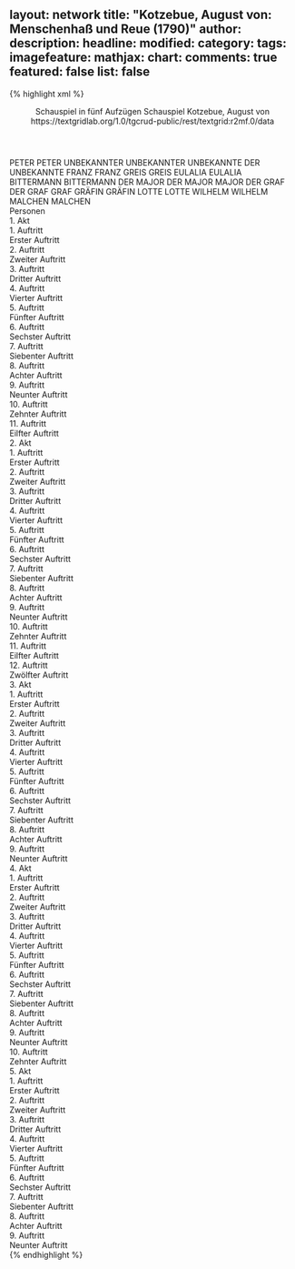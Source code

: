 layout: network
title: "Kotzebue, August von: Menschenhaß und Reue (1790)"
author:
description:
headline:
modified:
category:
tags:
imagefeature:
mathjax:
chart:
comments: true
featured: false
list: false
---
{% highlight xml %}
<?xml-model href="https://raw.githubusercontent.com/DLiNa/project/master/rules/lina.rnc"?><?xml-model href="https://raw.githubusercontent.com/DLiNa/project/master/rules/lina.sch"?>
<play xmlns="http://lina.digital">
  <header>
    <title>Menschenhaß und Reue</title>
    <subtitle>Schauspiel in fünf Aufzügen</subtitle>
    <genretitle>Schauspiel</genretitle>
    <author>Kotzebue, August von</author>
    <date type="print" when="1790"/>
    <date type="premiere"/>
    <date type="written"/>
    <source>https://textgridlab.org/1.0/tgcrud-public/rest/textgrid:r2mf.0/data</source>
  </header>
  <personae>
    <character>
      <name>PETER</name>
      <alias xml:id="peter">
        <name>PETER</name>
      </alias>
    </character>
    <character>
      <name>UNBEKANNTER</name>
      <alias xml:id="unbekannter">
        <name>UNBEKANNTER</name>
      </alias>
      <alias xml:id="unbekannte">
        <name>UNBEKANNTE</name>
      </alias>
      <alias xml:id="der_unbekannte">
        <name>DER UNBEKANNTE</name>
      </alias>
    </character>
    <character>
      <name>FRANZ</name>
      <alias xml:id="franz">
        <name>FRANZ</name>
      </alias>
    </character>
    <character>
      <name>GREIS</name>
      <alias xml:id="greis">
        <name>GREIS</name>
      </alias>
    </character>
    <character>
      <name>EULALIA</name>
      <alias xml:id="eulalia">
        <name>EULALIA</name>
      </alias>
    </character>
    <character>
      <name>BITTERMANN</name>
      <alias xml:id="bittermann">
        <name>BITTERMANN</name>
      </alias>
    </character>
    <character>
      <name>DER MAJOR</name>
      <alias xml:id="der_major">
        <name>DER MAJOR</name>
      </alias>
      <alias xml:id="major">
        <name>MAJOR</name>
      </alias>
    </character>
    <character>
      <name>DER GRAF</name>
      <alias xml:id="der_graf">
        <name>DER GRAF</name>
      </alias>
      <alias xml:id="graf">
        <name>GRAF</name>
      </alias>
    </character>
    <character>
      <name>GRÄFIN</name>
      <alias xml:id="gräfin">
        <name>GRÄFIN</name>
      </alias>
    </character>
    <character>
      <name>LOTTE</name>
      <alias xml:id="lotte">
        <name>LOTTE</name>
      </alias>
    </character>
    <character>
      <name>WILHELM</name>
      <alias xml:id="wilhelm">
        <name>WILHELM</name>
      </alias>
    </character>
    <character>
      <name>MALCHEN</name>
      <alias xml:id="malchen">
        <name>MALCHEN</name>
      </alias>
    </character>
  </personae>
  <text>
    <div>
      <head>Personen</head>
    </div>
    <div>
      <head>1. Akt</head>
      <div>
        <head>1. Auftritt</head>
        <div>
          <head>Erster Auftritt</head>
          <sp who="#peter">
            <amount n="1" unit="speech_acts"/>
            <amount n="282" unit="words"/>
            <amount n="1523" unit="chars"/>
          </sp>
        </div>
      </div>
      <div>
        <head>2. Auftritt</head>
        <div>
          <head>Zweiter Auftritt</head>
          <sp who="#unbekannter">
            <amount n="31" unit="speech_acts"/>
            <amount n="116" unit="words"/>
            <amount n="31" unit="lines"/>
            <amount n="591" unit="chars"/>
          </sp>
          <sp who="#franz">
            <amount n="31" unit="speech_acts"/>
            <amount n="130" unit="words"/>
            <amount n="31" unit="lines"/>
            <amount n="670" unit="chars"/>
          </sp>
        </div>
      </div>
      <div>
        <head>3. Auftritt</head>
        <div>
          <head>Dritter Auftritt</head>
          <sp who="#franz">
            <amount n="1" unit="speech_acts"/>
            <amount n="79" unit="words"/>
            <amount n="424" unit="chars"/>
          </sp>
        </div>
      </div>
      <div>
        <head>4. Auftritt</head>
        <div>
          <head>Vierter Auftritt</head>
          <sp who="#peter">
            <amount n="17" unit="speech_acts"/>
            <amount n="428" unit="words"/>
            <amount n="7" unit="lines"/>
            <amount n="2332" unit="chars"/>
          </sp>
          <sp who="#unbekannter">
            <amount n="7" unit="speech_acts"/>
            <amount n="51" unit="words"/>
            <amount n="5" unit="lines"/>
            <amount n="267" unit="chars"/>
          </sp>
          <sp who="#franz">
            <amount n="20" unit="speech_acts"/>
            <amount n="132" unit="words"/>
            <amount n="20" unit="lines"/>
            <amount n="677" unit="chars"/>
          </sp>
        </div>
      </div>
      <div>
        <head>5. Auftritt</head>
        <div>
          <head>Fünfter Auftritt</head>
          <sp who="#franz">
            <amount n="16" unit="speech_acts"/>
            <amount n="276" unit="words"/>
            <amount n="12" unit="lines"/>
            <amount n="1533" unit="chars"/>
          </sp>
          <sp who="#unbekannter">
            <amount n="15" unit="speech_acts"/>
            <amount n="179" unit="words"/>
            <amount n="11" unit="lines"/>
            <amount n="980" unit="chars"/>
          </sp>
        </div>
      </div>
      <div>
        <head>6. Auftritt</head>
        <div>
          <head>Sechster Auftritt</head>
          <sp who="#greis">
            <amount n="12" unit="speech_acts"/>
            <amount n="607" unit="words"/>
            <amount n="1" unit="lines"/>
            <amount n="3244" unit="chars"/>
          </sp>
          <sp who="#franz">
            <amount n="12" unit="speech_acts"/>
            <amount n="149" unit="words"/>
            <amount n="11" unit="lines"/>
            <amount n="752" unit="chars"/>
          </sp>
          <sp who="#unbekannter">
            <amount n="7" unit="speech_acts"/>
            <amount n="48" unit="words"/>
            <amount n="7" unit="lines"/>
            <amount n="259" unit="chars"/>
          </sp>
        </div>
      </div>
      <div>
        <head>7. Auftritt</head>
        <div>
          <head>Siebenter Auftritt</head>
          <sp who="#greis">
            <amount n="4" unit="speech_acts"/>
            <amount n="210" unit="words"/>
            <amount n="2" unit="lines"/>
            <amount n="1159" unit="chars"/>
          </sp>
          <sp who="#franz">
            <amount n="4" unit="speech_acts"/>
            <amount n="54" unit="words"/>
            <amount n="2" unit="lines"/>
            <amount n="298" unit="chars"/>
          </sp>
        </div>
      </div>
      <div>
        <head>8. Auftritt</head>
        <div>
          <head>Achter Auftritt</head>
          <sp who="#eulalia">
            <amount n="1" unit="speech_acts"/>
            <amount n="384" unit="words"/>
            <amount n="2103" unit="chars"/>
          </sp>
        </div>
      </div>
      <div>
        <head>9. Auftritt</head>
        <div>
          <head>Neunter Auftritt</head>
          <sp who="#peter">
            <amount n="9" unit="speech_acts"/>
            <amount n="161" unit="words"/>
            <amount n="5" unit="lines"/>
            <amount n="876" unit="chars"/>
          </sp>
          <sp who="#eulalia">
            <amount n="8" unit="speech_acts"/>
            <amount n="115" unit="words"/>
            <amount n="6" unit="lines"/>
            <amount n="631" unit="chars"/>
          </sp>
        </div>
      </div>
      <div>
        <head>10. Auftritt</head>
        <div>
          <head>Zehnter Auftritt</head>
          <sp who="#bittermann">
            <amount n="21" unit="speech_acts"/>
            <amount n="631" unit="words"/>
            <amount n="10" unit="lines"/>
            <amount n="3423" unit="chars"/>
          </sp>
          <sp who="#eulalia">
            <amount n="19" unit="speech_acts"/>
            <amount n="296" unit="words"/>
            <amount n="14" unit="lines"/>
            <amount n="1686" unit="chars"/>
          </sp>
          <sp who="#peter">
            <amount n="3" unit="speech_acts"/>
            <amount n="31" unit="words"/>
            <amount n="3" unit="lines"/>
            <amount n="162" unit="chars"/>
          </sp>
        </div>
      </div>
      <div>
        <head>11. Auftritt</head>
        <div>
          <head>Eilfter Auftritt</head>
          <sp who="#bittermann">
            <amount n="1" unit="speech_acts"/>
            <amount n="167" unit="words"/>
            <amount n="850" unit="chars"/>
          </sp>
        </div>
      </div>
    </div>
    <div>
      <head>2. Akt</head>
      <div>
        <head>1. Auftritt</head>
        <div>
          <head>Erster Auftritt</head>
          <sp who="#bittermann">
            <amount n="14" unit="speech_acts"/>
            <amount n="282" unit="words"/>
            <amount n="7" unit="lines"/>
            <amount n="1743" unit="chars"/>
          </sp>
          <sp who="#peter">
            <amount n="9" unit="speech_acts"/>
            <amount n="26" unit="words"/>
            <amount n="8" unit="lines"/>
            <amount n="150" unit="chars"/>
          </sp>
          <sp who="#der_major">
            <amount n="10" unit="speech_acts"/>
            <amount n="347" unit="words"/>
            <amount n="3" unit="lines"/>
            <amount n="1954" unit="chars"/>
          </sp>
        </div>
      </div>
      <div>
        <head>2. Auftritt</head>
        <div>
          <head>Zweiter Auftritt</head>
          <sp who="#der_major">
            <amount n="16" unit="speech_acts"/>
            <amount n="311" unit="words"/>
            <amount n="10" unit="lines"/>
            <amount n="1784" unit="chars"/>
          </sp>
          <sp who="#eulalia">
            <amount n="15" unit="speech_acts"/>
            <amount n="662" unit="words"/>
            <amount n="8" unit="lines"/>
            <amount n="3790" unit="chars"/>
          </sp>
        </div>
      </div>
      <div>
        <head>3. Auftritt</head>
        <div>
          <head>Dritter Auftritt</head>
          <sp who="#peter">
            <amount n="2" unit="speech_acts"/>
            <amount n="37" unit="words"/>
            <amount n="1" unit="lines"/>
            <amount n="183" unit="chars"/>
          </sp>
          <sp who="#eulalia">
            <amount n="4" unit="speech_acts"/>
            <amount n="20" unit="words"/>
            <amount n="4" unit="lines"/>
            <amount n="118" unit="chars"/>
          </sp>
          <sp who="#greis">
            <amount n="5" unit="speech_acts"/>
            <amount n="330" unit="words"/>
            <amount n="3" unit="lines"/>
            <amount n="1839" unit="chars"/>
          </sp>
          <sp who="#der_major">
            <amount n="2" unit="speech_acts"/>
            <amount n="43" unit="words"/>
            <amount n="1" unit="lines"/>
            <amount n="261" unit="chars"/>
          </sp>
        </div>
      </div>
      <div>
        <head>4. Auftritt</head>
        <div>
          <head>Vierter Auftritt</head>
          <sp who="#eulalia">
            <amount n="12" unit="speech_acts"/>
            <amount n="180" unit="words"/>
            <amount n="8" unit="lines"/>
            <amount n="1081" unit="chars"/>
          </sp>
          <sp who="#der_major">
            <amount n="11" unit="speech_acts"/>
            <amount n="159" unit="words"/>
            <amount n="8" unit="lines"/>
            <amount n="925" unit="chars"/>
          </sp>
        </div>
      </div>
      <div>
        <head>5. Auftritt</head>
        <div>
          <head>Fünfter Auftritt</head>
          <sp who="#der_graf">
            <amount n="4" unit="speech_acts"/>
            <amount n="87" unit="words"/>
            <amount n="2" unit="lines"/>
            <amount n="478" unit="chars"/>
          </sp>
          <sp who="#eulalia">
            <amount n="2" unit="speech_acts"/>
            <amount n="11" unit="words"/>
            <amount n="2" unit="lines"/>
            <amount n="50" unit="chars"/>
          </sp>
          <sp who="#gräfin">
            <amount n="6" unit="speech_acts"/>
            <amount n="113" unit="words"/>
            <amount n="5" unit="lines"/>
            <amount n="643" unit="chars"/>
          </sp>
          <sp who="#der_major">
            <amount n="3" unit="speech_acts"/>
            <amount n="30" unit="words"/>
            <amount n="3" unit="lines"/>
            <amount n="169" unit="chars"/>
          </sp>
          <sp who="#bittermann">
            <amount n="1" unit="speech_acts"/>
            <amount n="10" unit="words"/>
            <amount n="1" unit="lines"/>
            <amount n="47" unit="chars"/>
          </sp>
          <sp who="#major">
            <amount n="5" unit="speech_acts"/>
            <amount n="45" unit="words"/>
            <amount n="4" unit="lines"/>
            <amount n="246" unit="chars"/>
          </sp>
          <sp who="#graf">
            <amount n="2" unit="speech_acts"/>
            <amount n="20" unit="words"/>
            <amount n="2" unit="lines"/>
            <amount n="112" unit="chars"/>
          </sp>
        </div>
      </div>
      <div>
        <head>6. Auftritt</head>
        <div>
          <head>Sechster Auftritt</head>
          <sp who="#graf">
            <amount n="10" unit="speech_acts"/>
            <amount n="103" unit="words"/>
            <amount n="9" unit="lines"/>
            <amount n="533" unit="chars"/>
          </sp>
          <sp who="#bittermann">
            <amount n="10" unit="speech_acts"/>
            <amount n="233" unit="words"/>
            <amount n="6" unit="lines"/>
            <amount n="1352" unit="chars"/>
          </sp>
          <sp who="#peter">
            <amount n="2" unit="speech_acts"/>
            <amount n="8" unit="words"/>
            <amount n="2" unit="lines"/>
            <amount n="48" unit="chars"/>
          </sp>
        </div>
      </div>
      <div>
        <head>7. Auftritt</head>
        <div>
          <head>Siebenter Auftritt</head>
          <sp who="#eulalia">
            <amount n="1" unit="speech_acts"/>
            <amount n="221" unit="words"/>
            <amount n="1205" unit="chars"/>
          </sp>
        </div>
      </div>
      <div>
        <head>8. Auftritt</head>
        <div>
          <head>Achter Auftritt</head>
          <sp who="#lotte">
            <amount n="7" unit="speech_acts"/>
            <amount n="203" unit="words"/>
            <amount n="3" unit="lines"/>
            <amount n="1122" unit="chars"/>
          </sp>
          <sp who="#eulalia">
            <amount n="6" unit="speech_acts"/>
            <amount n="54" unit="words"/>
            <amount n="6" unit="lines"/>
            <amount n="289" unit="chars"/>
          </sp>
        </div>
      </div>
      <div>
        <head>9. Auftritt</head>
        <div>
          <head>Neunter Auftritt</head>
          <sp who="#peter">
            <amount n="6" unit="speech_acts"/>
            <amount n="43" unit="words"/>
            <amount n="5" unit="lines"/>
            <amount n="250" unit="chars"/>
          </sp>
          <sp who="#eulalia">
            <amount n="4" unit="speech_acts"/>
            <amount n="21" unit="words"/>
            <amount n="4" unit="lines"/>
            <amount n="103" unit="chars"/>
          </sp>
          <sp who="#eulalia #lotte">
            <amount n="1" unit="speech_acts"/>
            <amount n="2" unit="words"/>
            <amount n="1" unit="lines"/>
            <amount n="9" unit="chars"/>
          </sp>
        </div>
      </div>
      <div>
        <head>10. Auftritt</head>
        <div>
          <head>Zehnter Auftritt</head>
          <sp who="#gräfin">
            <amount n="5" unit="speech_acts"/>
            <amount n="17" unit="words"/>
            <amount n="5" unit="lines"/>
            <amount n="104" unit="chars"/>
          </sp>
          <sp who="#major">
            <amount n="4" unit="speech_acts"/>
            <amount n="16" unit="words"/>
            <amount n="4" unit="lines"/>
            <amount n="78" unit="chars"/>
          </sp>
          <sp who="#eulalia">
            <amount n="11" unit="speech_acts"/>
            <amount n="129" unit="words"/>
            <amount n="8" unit="lines"/>
            <amount n="690" unit="chars"/>
          </sp>
          <sp who="#peter">
            <amount n="14" unit="speech_acts"/>
            <amount n="247" unit="words"/>
            <amount n="10" unit="lines"/>
            <amount n="1293" unit="chars"/>
          </sp>
        </div>
      </div>
      <div>
        <head>11. Auftritt</head>
        <div>
          <head>Eilfter Auftritt</head>
          <sp who="#gräfin">
            <amount n="5" unit="speech_acts"/>
            <amount n="46" unit="words"/>
            <amount n="4" unit="lines"/>
            <amount n="282" unit="chars"/>
          </sp>
          <sp who="#graf">
            <amount n="6" unit="speech_acts"/>
            <amount n="153" unit="words"/>
            <amount n="3" unit="lines"/>
            <amount n="809" unit="chars"/>
          </sp>
          <sp who="#eulalia">
            <amount n="2" unit="speech_acts"/>
            <amount n="76" unit="words"/>
            <amount n="1" unit="lines"/>
            <amount n="419" unit="chars"/>
          </sp>
          <sp who="#bittermann">
            <amount n="1" unit="speech_acts"/>
            <amount n="7" unit="words"/>
            <amount n="1" unit="lines"/>
            <amount n="54" unit="chars"/>
          </sp>
        </div>
      </div>
      <div>
        <head>12. Auftritt</head>
        <div>
          <head>Zwölfter Auftritt</head>
          <sp who="#lotte">
            <amount n="8" unit="speech_acts"/>
            <amount n="70" unit="words"/>
            <amount n="8" unit="lines"/>
            <amount n="387" unit="chars"/>
          </sp>
          <sp who="#bittermann">
            <amount n="5" unit="speech_acts"/>
            <amount n="198" unit="words"/>
            <amount n="1" unit="lines"/>
            <amount n="1105" unit="chars"/>
          </sp>
          <sp who="#peter">
            <amount n="3" unit="speech_acts"/>
            <amount n="55" unit="words"/>
            <amount n="2" unit="lines"/>
            <amount n="289" unit="chars"/>
          </sp>
        </div>
      </div>
    </div>
    <div>
      <head>3. Akt</head>
      <div>
        <head>1. Auftritt</head>
        <div>
          <head>Erster Auftritt</head>
          <sp who="#franz">
            <amount n="17" unit="speech_acts"/>
            <amount n="180" unit="words"/>
            <amount n="15" unit="lines"/>
            <amount n="974" unit="chars"/>
          </sp>
          <sp who="#unbekannter">
            <amount n="16" unit="speech_acts"/>
            <amount n="65" unit="words"/>
            <amount n="15" unit="lines"/>
            <amount n="360" unit="chars"/>
          </sp>
        </div>
      </div>
      <div>
        <head>2. Auftritt</head>
        <div>
          <head>Zweiter Auftritt</head>
          <sp who="#lotte">
            <amount n="24" unit="speech_acts"/>
            <amount n="487" unit="words"/>
            <amount n="16" unit="lines"/>
            <amount n="2696" unit="chars"/>
          </sp>
          <sp who="#unbekannter">
            <amount n="6" unit="speech_acts"/>
            <amount n="10" unit="words"/>
            <amount n="4" unit="lines"/>
            <amount n="55" unit="chars"/>
          </sp>
          <sp who="#franz">
            <amount n="18" unit="speech_acts"/>
            <amount n="105" unit="words"/>
            <amount n="15" unit="lines"/>
            <amount n="549" unit="chars"/>
          </sp>
        </div>
      </div>
      <div>
        <head>3. Auftritt</head>
        <div>
          <head>Dritter Auftritt</head>
          <sp who="#unbekannter">
            <amount n="18" unit="speech_acts"/>
            <amount n="206" unit="words"/>
            <amount n="13" unit="lines"/>
            <amount n="1126" unit="chars"/>
          </sp>
          <sp who="#franz">
            <amount n="18" unit="speech_acts"/>
            <amount n="330" unit="words"/>
            <amount n="12" unit="lines"/>
            <amount n="1931" unit="chars"/>
          </sp>
        </div>
      </div>
      <div>
        <head>4. Auftritt</head>
        <div>
          <head>Vierter Auftritt</head>
          <sp who="#gräfin">
            <amount n="11" unit="speech_acts"/>
            <amount n="92" unit="words"/>
            <amount n="11" unit="lines"/>
            <amount n="481" unit="chars"/>
          </sp>
          <sp who="#major">
            <amount n="4" unit="speech_acts"/>
            <amount n="48" unit="words"/>
            <amount n="3" unit="lines"/>
            <amount n="290" unit="chars"/>
          </sp>
          <sp who="#franz">
            <amount n="14" unit="speech_acts"/>
            <amount n="109" unit="words"/>
            <amount n="12" unit="lines"/>
            <amount n="618" unit="chars"/>
          </sp>
        </div>
      </div>
      <div>
        <head>5. Auftritt</head>
        <div>
          <head>Fünfter Auftritt</head>
          <sp who="#gräfin">
            <amount n="18" unit="speech_acts"/>
            <amount n="631" unit="words"/>
            <amount n="12" unit="lines"/>
            <amount n="3569" unit="chars"/>
          </sp>
          <sp who="#major">
            <amount n="17" unit="speech_acts"/>
            <amount n="547" unit="words"/>
            <amount n="9" unit="lines"/>
            <amount n="3085" unit="chars"/>
          </sp>
        </div>
      </div>
      <div>
        <head>6. Auftritt</head>
        <div>
          <head>Sechster Auftritt</head>
          <sp who="#graf">
            <amount n="9" unit="speech_acts"/>
            <amount n="308" unit="words"/>
            <amount n="3" unit="lines"/>
            <amount n="1685" unit="chars"/>
          </sp>
          <sp who="#eulalia">
            <amount n="2" unit="speech_acts"/>
            <amount n="47" unit="words"/>
            <amount n="257" unit="chars"/>
          </sp>
          <sp who="#gräfin">
            <amount n="2" unit="speech_acts"/>
            <amount n="16" unit="words"/>
            <amount n="2" unit="lines"/>
            <amount n="87" unit="chars"/>
          </sp>
          <sp who="#major">
            <amount n="2" unit="speech_acts"/>
            <amount n="18" unit="words"/>
            <amount n="2" unit="lines"/>
            <amount n="98" unit="chars"/>
          </sp>
          <sp who="#peter">
            <amount n="3" unit="speech_acts"/>
            <amount n="15" unit="words"/>
            <amount n="3" unit="lines"/>
            <amount n="67" unit="chars"/>
          </sp>
        </div>
      </div>
      <div>
        <head>7. Auftritt</head>
        <div>
          <head>Siebenter Auftritt</head>
          <sp who="#gräfin">
            <amount n="36" unit="speech_acts"/>
            <amount n="746" unit="words"/>
            <amount n="25" unit="lines"/>
            <amount n="4202" unit="chars"/>
          </sp>
          <sp who="#eulalia">
            <amount n="35" unit="speech_acts"/>
            <amount n="781" unit="words"/>
            <amount n="22" unit="lines"/>
            <amount n="4139" unit="chars"/>
          </sp>
        </div>
      </div>
      <div>
        <head>8. Auftritt</head>
        <div>
          <head>Achter Auftritt</head>
          <sp who="#graf">
            <amount n="9" unit="speech_acts"/>
            <amount n="170" unit="words"/>
            <amount n="5" unit="lines"/>
            <amount n="921" unit="chars"/>
          </sp>
          <sp who="#gräfin">
            <amount n="3" unit="speech_acts"/>
            <amount n="18" unit="words"/>
            <amount n="3" unit="lines"/>
            <amount n="93" unit="chars"/>
          </sp>
          <sp who="#peter">
            <amount n="4" unit="speech_acts"/>
            <amount n="32" unit="words"/>
            <amount n="4" unit="lines"/>
            <amount n="171" unit="chars"/>
          </sp>
          <sp who="#major">
            <amount n="1" unit="speech_acts"/>
            <amount n="8" unit="words"/>
            <amount n="1" unit="lines"/>
            <amount n="54" unit="chars"/>
          </sp>
        </div>
      </div>
      <div>
        <head>9. Auftritt</head>
        <div>
          <head>Neunter Auftritt</head>
          <sp who="#peter">
            <amount n="1" unit="speech_acts"/>
            <amount n="83" unit="words"/>
            <amount n="480" unit="chars"/>
          </sp>
        </div>
      </div>
    </div>
    <div>
      <head>4. Akt</head>
      <div>
        <head>1. Auftritt</head>
        <div>
          <head>Erster Auftritt</head>
          <sp who="#franz">
            <amount n="8" unit="speech_acts"/>
            <amount n="186" unit="words"/>
            <amount n="6" unit="lines"/>
            <amount n="1093" unit="chars"/>
          </sp>
          <sp who="#major">
            <amount n="8" unit="speech_acts"/>
            <amount n="174" unit="words"/>
            <amount n="6" unit="lines"/>
            <amount n="964" unit="chars"/>
          </sp>
        </div>
      </div>
      <div>
        <head>2. Auftritt</head>
        <div>
          <head>Zweiter Auftritt</head>
          <sp who="#unbekannter">
            <amount n="34" unit="speech_acts"/>
            <amount n="1257" unit="words"/>
            <amount n="24" unit="lines"/>
            <amount n="7032" unit="chars"/>
          </sp>
          <sp who="#major">
            <amount n="34" unit="speech_acts"/>
            <amount n="1020" unit="words"/>
            <amount n="17" unit="lines"/>
            <amount n="5883" unit="chars"/>
          </sp>
        </div>
      </div>
      <div>
        <head>3. Auftritt</head>
        <div>
          <head>Dritter Auftritt</head>
          <sp who="#unbekannter">
            <amount n="11" unit="speech_acts"/>
            <amount n="220" unit="words"/>
            <amount n="9" unit="lines"/>
            <amount n="1266" unit="chars"/>
          </sp>
          <sp who="#franz">
            <amount n="10" unit="speech_acts"/>
            <amount n="67" unit="words"/>
            <amount n="9" unit="lines"/>
            <amount n="367" unit="chars"/>
          </sp>
        </div>
      </div>
      <div>
        <head>4. Auftritt</head>
        <div>
          <head>Vierter Auftritt</head>
          <sp who="#unbekannter">
            <amount n="1" unit="speech_acts"/>
            <amount n="131" unit="words"/>
            <amount n="763" unit="chars"/>
          </sp>
        </div>
      </div>
      <div>
        <head>5. Auftritt</head>
        <div>
          <head>Fünfter Auftritt</head>
          <sp who="#lotte">
            <amount n="1" unit="speech_acts"/>
            <amount n="103" unit="words"/>
            <amount n="546" unit="chars"/>
          </sp>
        </div>
      </div>
      <div>
        <head>6. Auftritt</head>
        <div>
          <head>Sechster Auftritt</head>
          <sp who="#bittermann">
            <amount n="11" unit="speech_acts"/>
            <amount n="132" unit="words"/>
            <amount n="8" unit="lines"/>
            <amount n="763" unit="chars"/>
          </sp>
          <sp who="#lotte">
            <amount n="10" unit="speech_acts"/>
            <amount n="306" unit="words"/>
            <amount n="1" unit="lines"/>
            <amount n="1693" unit="chars"/>
          </sp>
        </div>
      </div>
      <div>
        <head>7. Auftritt</head>
        <div>
          <head>Siebenter Auftritt</head>
          <sp who="#major">
            <amount n="15" unit="speech_acts"/>
            <amount n="177" unit="words"/>
            <amount n="11" unit="lines"/>
            <amount n="980" unit="chars"/>
          </sp>
          <sp who="#bittermann">
            <amount n="13" unit="speech_acts"/>
            <amount n="538" unit="words"/>
            <amount n="3" unit="lines"/>
            <amount n="3145" unit="chars"/>
          </sp>
          <sp who="#lotte">
            <amount n="1" unit="speech_acts"/>
          </sp>
        </div>
      </div>
      <div>
        <head>8. Auftritt</head>
        <div>
          <head>Achter Auftritt</head>
          <sp who="#gräfin">
            <amount n="12" unit="speech_acts"/>
            <amount n="103" unit="words"/>
            <amount n="10" unit="lines"/>
            <amount n="580" unit="chars"/>
          </sp>
          <sp who="#major">
            <amount n="12" unit="speech_acts"/>
            <amount n="103" unit="words"/>
            <amount n="11" unit="lines"/>
            <amount n="607" unit="chars"/>
          </sp>
        </div>
      </div>
      <div>
        <head>9. Auftritt</head>
        <div>
          <head>Neunter Auftritt</head>
          <sp who="#graf">
            <amount n="9" unit="speech_acts"/>
            <amount n="189" unit="words"/>
            <amount n="6" unit="lines"/>
            <amount n="1119" unit="chars"/>
          </sp>
          <sp who="#gräfin">
            <amount n="5" unit="speech_acts"/>
            <amount n="62" unit="words"/>
            <amount n="3" unit="lines"/>
            <amount n="373" unit="chars"/>
          </sp>
          <sp who="#major">
            <amount n="2" unit="speech_acts"/>
            <amount n="19" unit="words"/>
            <amount n="2" unit="lines"/>
            <amount n="121" unit="chars"/>
          </sp>
          <sp who="#eulalia">
            <amount n="1" unit="speech_acts"/>
            <amount n="39" unit="words"/>
            <amount n="230" unit="chars"/>
          </sp>
          <sp who="#bittermann">
            <amount n="1" unit="speech_acts"/>
            <amount n="8" unit="words"/>
            <amount n="1" unit="lines"/>
            <amount n="48" unit="chars"/>
          </sp>
        </div>
      </div>
      <div>
        <head>10. Auftritt</head>
        <div>
          <head>Zehnter Auftritt</head>
        </div>
      </div>
    </div>
    <div>
      <head>5. Akt</head>
      <div>
        <head>1. Auftritt</head>
        <div>
          <head>Erster Auftritt</head>
          <sp who="#der_graf">
            <amount n="1" unit="speech_acts"/>
            <amount n="116" unit="words"/>
            <amount n="678" unit="chars"/>
          </sp>
        </div>
      </div>
      <div>
        <head>2. Auftritt</head>
        <div>
          <head>Zweiter Auftritt</head>
          <sp who="#bittermann">
            <amount n="9" unit="speech_acts"/>
            <amount n="400" unit="words"/>
            <amount n="3" unit="lines"/>
            <amount n="2353" unit="chars"/>
          </sp>
          <sp who="#graf">
            <amount n="8" unit="speech_acts"/>
            <amount n="154" unit="words"/>
            <amount n="6" unit="lines"/>
            <amount n="876" unit="chars"/>
          </sp>
        </div>
      </div>
      <div>
        <head>3. Auftritt</head>
        <div>
          <head>Dritter Auftritt</head>
          <sp who="#graf">
            <amount n="9" unit="speech_acts"/>
            <amount n="181" unit="words"/>
            <amount n="5" unit="lines"/>
            <amount n="970" unit="chars"/>
          </sp>
          <sp who="#major">
            <amount n="9" unit="speech_acts"/>
            <amount n="164" unit="words"/>
            <amount n="7" unit="lines"/>
            <amount n="937" unit="chars"/>
          </sp>
          <sp who="#bittermann">
            <amount n="1" unit="speech_acts"/>
            <amount n="10" unit="words"/>
            <amount n="1" unit="lines"/>
            <amount n="52" unit="chars"/>
          </sp>
        </div>
      </div>
      <div>
        <head>4. Auftritt</head>
        <div>
          <head>Vierter Auftritt</head>
          <sp who="#gräfin">
            <amount n="6" unit="speech_acts"/>
            <amount n="83" unit="words"/>
            <amount n="4" unit="lines"/>
            <amount n="479" unit="chars"/>
          </sp>
          <sp who="#eulalia">
            <amount n="11" unit="speech_acts"/>
            <amount n="367" unit="words"/>
            <amount n="5" unit="lines"/>
            <amount n="2083" unit="chars"/>
          </sp>
          <sp who="#major">
            <amount n="7" unit="speech_acts"/>
            <amount n="248" unit="words"/>
            <amount n="3" unit="lines"/>
            <amount n="1425" unit="chars"/>
          </sp>
        </div>
      </div>
      <div>
        <head>5. Auftritt</head>
        <div>
          <head>Fünfter Auftritt</head>
          <sp who="#der_major">
            <amount n="1" unit="speech_acts"/>
            <amount n="171" unit="words"/>
            <amount n="991" unit="chars"/>
          </sp>
        </div>
      </div>
      <div>
        <head>6. Auftritt</head>
        <div>
          <head>Sechster Auftritt</head>
          <sp who="#wilhelm">
            <amount n="3" unit="speech_acts"/>
            <amount n="15" unit="words"/>
            <amount n="3" unit="lines"/>
            <amount n="65" unit="chars"/>
          </sp>
          <sp who="#malchen">
            <amount n="1" unit="speech_acts"/>
            <amount n="2" unit="words"/>
            <amount n="1" unit="lines"/>
            <amount n="9" unit="chars"/>
          </sp>
          <sp who="#franz">
            <amount n="10" unit="speech_acts"/>
            <amount n="44" unit="words"/>
            <amount n="10" unit="lines"/>
            <amount n="220" unit="chars"/>
          </sp>
          <sp who="#major">
            <amount n="10" unit="speech_acts"/>
            <amount n="133" unit="words"/>
            <amount n="7" unit="lines"/>
            <amount n="763" unit="chars"/>
          </sp>
        </div>
      </div>
      <div>
        <head>7. Auftritt</head>
        <div>
          <head>Siebenter Auftritt</head>
          <sp who="#major">
            <amount n="16" unit="speech_acts"/>
            <amount n="449" unit="words"/>
            <amount n="8" unit="lines"/>
            <amount n="2624" unit="chars"/>
          </sp>
          <sp who="#unbekannter">
            <amount n="15" unit="speech_acts"/>
            <amount n="343" unit="words"/>
            <amount n="10" unit="lines"/>
            <amount n="1944" unit="chars"/>
          </sp>
        </div>
      </div>
      <div>
        <head>8. Auftritt</head>
        <div>
          <head>Achter Auftritt</head>
          <sp who="#der_unbekannte">
            <amount n="1" unit="speech_acts"/>
            <amount n="172" unit="words"/>
            <amount n="954" unit="chars"/>
          </sp>
        </div>
      </div>
      <div>
        <head>9. Auftritt</head>
        <div>
          <head>Neunter Auftritt</head>
          <sp who="#eulalia">
            <amount n="22" unit="speech_acts"/>
            <amount n="836" unit="words"/>
            <amount n="11" unit="lines"/>
            <amount n="4601" unit="chars"/>
          </sp>
          <sp who="#unbekannter">
            <amount n="22" unit="speech_acts"/>
            <amount n="432" unit="words"/>
            <amount n="11" unit="lines"/>
            <amount n="2401" unit="chars"/>
          </sp>
          <sp who="#unbekannte">
            <amount n="1" unit="speech_acts"/>
            <amount n="71" unit="words"/>
            <amount n="397" unit="chars"/>
          </sp>
          <sp who="#malchen">
            <amount n="2" unit="speech_acts"/>
            <amount n="5" unit="words"/>
            <amount n="2" unit="lines"/>
            <amount n="21" unit="chars"/>
          </sp>
          <sp who="#wilhelm">
            <amount n="2" unit="speech_acts"/>
            <amount n="5" unit="words"/>
            <amount n="2" unit="lines"/>
            <amount n="22" unit="chars"/>
          </sp>
        </div>
      </div>
    </div>
  </text>
</play>
{% endhighlight %}